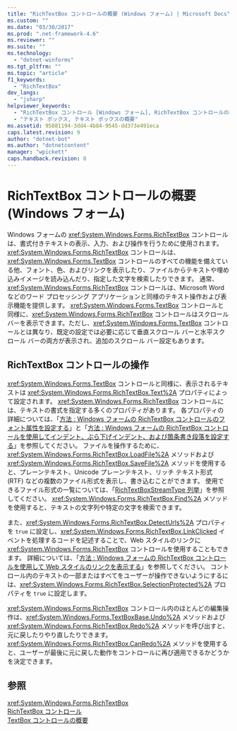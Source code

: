 ```yaml
---
title: "RichTextBox コントロールの概要 (Windows フォーム) | Microsoft Docs"
ms.custom: ""
ms.date: "03/30/2017"
ms.prod: ".net-framework-4.6"
ms.reviewer: ""
ms.suite: ""
ms.technology: 
  - "dotnet-winforms"
ms.tgt_pltfrm: ""
ms.topic: "article"
f1_keywords: 
  - "RichTextBox"
dev_langs: 
  - "jsharp"
helpviewer_keywords: 
  - "RichTextBox コントロール [Windows フォーム], RichTextBox コントロールの概要"
  - "テキスト ボックス, テキスト ボックスの概要"
ms.assetid: 95081194-3dd4-4b84-9545-dd373e491eca
caps.latest.revision: 9
author: "dotnet-bot"
ms.author: "dotnetcontent"
manager: "wpickett"
caps.handback.revision: 8
---
```

# RichTextBox コントロールの概要 (Windows フォーム)
Windows フォームの <xref:System.Windows.Forms.RichTextBox> コントロールは、書式付きテキストの表示、入力、および操作を行うために使用されます。  <xref:System.Windows.Forms.RichTextBox> コントロールは、<xref:System.Windows.Forms.TextBox> コントロールのすべての機能を備えている他、フォント、色、およびリンクを表示したり、ファイルからテキストや埋め込みイメージを読み込んだり、指定した文字を検索したりできます。  通常、<xref:System.Windows.Forms.RichTextBox> コントロールは、Microsoft Word などのワード プロセッシング アプリケーションと同様のテキスト操作および表示機能を提供します。  <xref:System.Windows.Forms.TextBox> コントロールと同様に、<xref:System.Windows.Forms.RichTextBox> コントロールはスクロール バーを表示できます。ただし、<xref:System.Windows.Forms.TextBox> コントロールとは異なり、既定の設定では必要に応じて垂直スクロール バーと水平スクロール バーの両方が表示され、追加のスクロール バー設定もあります。  
  
## RichTextBox コントロールの操作  
 <xref:System.Windows.Forms.TextBox> コントロールと同様に、表示されるテキストは <xref:System.Windows.Forms.RichTextBox.Text%2A> プロパティによって設定されます。  <xref:System.Windows.Forms.RichTextBox> コントロールには、テキストの書式を指定する多くのプロパティがあります。  各プロパティの詳細については、「[方法 : Windows フォームの RichTextBox コントロールのフォント属性を設定する](../../../../docs/framework/winforms/controls/how-to-set-font-attributes-for-the-windows-forms-richtextbox-control.md)」と「[方法 : Windows フォームの RichTextBox コントロールを使用してインデント、ぶら下げインデント、および箇条書き段落を設定する](../../../../docs/framework/winforms/controls/set-indents-hanging-indents-bulleted-paragraphs-with-wf-richtextbox.md)」を参照してください。  ファイルを操作するために、<xref:System.Windows.Forms.RichTextBox.LoadFile%2A> メソッドおよび <xref:System.Windows.Forms.RichTextBox.SaveFile%2A> メソッドを使用すると、プレーンテキスト、Unicode プレーンテキスト、リッチ テキスト形式 \(RTF\) などの複数のファイル形式を表示し、書き込むことができます。  使用できるファイル形式の一覧については、「[RichTextBoxStreamType 列挙](frlrfSystemWindowsFormsRichTextBoxStreamTypeClassTopic)」を参照してください。  <xref:System.Windows.Forms.RichTextBox.Find%2A> メソッドを使用すると、テキストの文字列や特定の文字を検索できます。  
  
 また、<xref:System.Windows.Forms.RichTextBox.DetectUrls%2A> プロパティを `true` に設定し、<xref:System.Windows.Forms.RichTextBox.LinkClicked> イベントを処理するコードを記述することで、Web スタイルのリンクに <xref:System.Windows.Forms.RichTextBox> コントロールを使用することもできます。  詳細については、「[方法 : Windows フォームの RichTextBox コントロールを使用して Web スタイルのリンクを表示する](../../../../docs/framework/winforms/controls/how-to-display-web-style-links-with-the-windows-forms-richtextbox-control.md)」を参照してください。  コントロール内のテキストの一部またはすべてをユーザーが操作できないようにするには、<xref:System.Windows.Forms.RichTextBox.SelectionProtected%2A> プロパティを `true` に設定します。  
  
 <xref:System.Windows.Forms.RichTextBox> コントロール内のほとんどの編集操作は、<xref:System.Windows.Forms.TextBoxBase.Undo%2A> メソッドおよび <xref:System.Windows.Forms.RichTextBox.Redo%2A> メソッドを呼び出すと、元に戻したりやり直したりできます。  <xref:System.Windows.Forms.RichTextBox.CanRedo%2A> メソッドを使用すると、ユーザーが最後に元に戻した動作をコントロールに再び適用できるかどうかを決定できます。  
  
## 参照  
 <xref:System.Windows.Forms.RichTextBox>   
 [RichTextBox コントロール](../../../../docs/framework/winforms/controls/richtextbox-control-windows-forms.md)   
 [TextBox コントロールの概要](../../../../docs/framework/winforms/controls/textbox-control-overview-windows-forms.md)